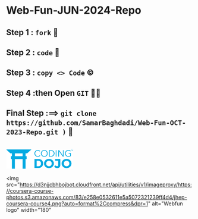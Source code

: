 # Web-Fun-JUN-2024-Repo


## Step 1 : `fork` 🍴
## Step 2 : `code` 📜
## Step 3 : `copy <> Code`  ©️
## Step 4 :then Open `GIT` 🏳️‍⚧️
## Final Step :==> `git clone https://github.com/SamarBaghdadi/Web-Fun-OCT-2023-Repo.git )` 🤝

<br/>

<img src="https://github.com/Alaa-1/git_assets/blob/602d3adae821af29d428f7d6b2a83de4d276a71c/codingDojoHr.png" alt="Coding Dojo Logo" width="180">

<br/>

<img src="https://d3njjcbhbojbot.cloudfront.net/api/utilities/v1/imageproxy/https://coursera-course-photos.s3.amazonaws.com/83/e258e0532611e5a5072321239ff4d4/jhep-coursera-course4.png?auto=format%2Ccompress&dpr=1" alt="Webfun logo" width="180"
